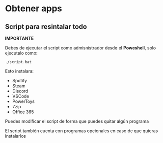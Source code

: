 <h1>Obtener apps</h1>
<h2>Script para resintalar todo</h2>
<strong>IMPORTANTE</strong>
<p>Debes de ejecutar el script como admisnistrador desde el <strong>Poweshell</strong>, solo ejecutalo como:</p>
<pre><code>./script.bat</code></pre>
<p>Esto instalara:</p>
<ul>
  <li>Spotify</li>
  <li>Steam</li>
  <li>Discord</li>
  <li>VSCode</li>
  <li>PowerToys</li>
  <li>7zip</li>
  <li>Office 365</li>
</ul>
<p>Puedes modificar el script de forma que puedes quitar algún programa</p>
<p>El script también cuenta con programas opcionales en caso de que quieras instalarlos</p>
